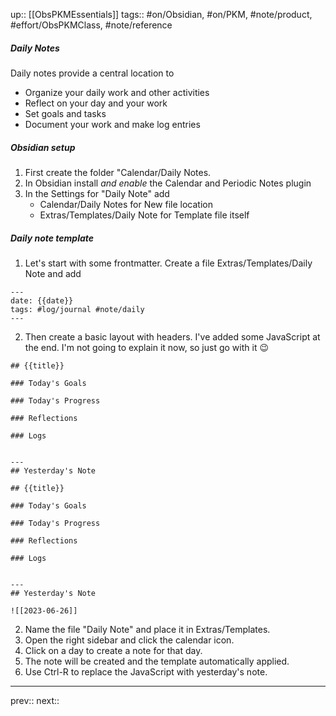 up:: [[ObsPKMEssentials]]
tags:: #on/Obsidian, #on/PKM, #note/product, #effort/ObsPKMClass, #note/reference

##### Daily Notes

Daily notes provide a central location to

- Organize your daily work and other activities
- Reflect on your day and your work 
- Set goals and tasks
- Document your work and make log entries 

##### Obsidian setup

1. First create the folder "Calendar/Daily Notes.
2. In Obsidian install _and enable_ the Calendar and Periodic Notes plugin
3. In the Settings for "Daily Note" add
 	- Calendar/Daily Notes for New file location
 	- Extras/Templates/Daily Note for Template file itself 


##### Daily note template

1. Let's start with some frontmatter. Create a file Extras/Templates/Daily Note and add
```
---
date: {{date}}
tags: #log/journal #note/daily 
---
```

2. Then create a basic layout with headers. I've added some JavaScript at the end. I'm not going to explain it now, so just go with it 😉

```
## {{title}}

### Today's Goals

### Today's Progress

### Reflections

### Logs


---
## Yesterday's Note

## {{title}}

### Today's Goals

### Today's Progress

### Reflections

### Logs


---
## Yesterday's Note

![[2023-06-26]]
```

2. Name the file "Daily Note" and place it in Extras/Templates.
3. Open the right sidebar and click the calendar icon.
4. Click on a day to create a note for that day.
5. The note will be created and the template automatically applied.
6. Use Ctrl-R to replace the JavaScript with yesterday's note.

---
prev:: 
next:: 